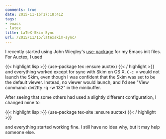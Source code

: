 ```yaml
---
comments: true
date: 2015-11-15T17:18:41Z
tags:
- emacs
- latex
title: LaTeX-Skim Sync
url: /2015/11/15/latexskim-sync/
---
```


I recently started using John Wiegley's [use-package](https://github.com/jwiegley/use-package ) for my Emacs init files. For Auctex, I used

{{< highlight lisp >}}
(use-package tex
    :ensure auctex)
{{< / highlight >}}
and everything worked except for sync with Skim on OS X. ```C-c v``` would not launch the Skim, even though I was confident that the Skim was set to be the default viewer. Instead, no viewer would launch, and I'd see "View command: dvi2tty -q -w 132" in the minibuffer.

After seeing that some others had used a slightly different configuration, I changed mine to

{{< highlight lisp >}}
(use-package tex-site
    :ensure auctex)
{{< / highlight >}}
	
and everything started working fine. I still have no idea why, but it may help someone else.

